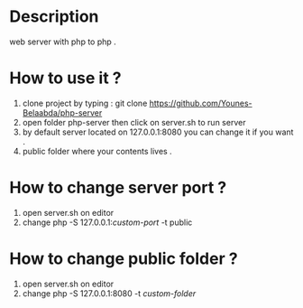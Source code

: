 # Description
web server with php to php .

# How to use it ?
1. clone project by typing : git clone https://github.com/Younes-Belaabda/php-server
2. open folder php-server then click on server.sh to run server 
3. by default server located on 127.0.0.1:8080 you can change it if you want .
4. public folder where your contents lives .

# How to change server port ?
1. open server.sh on editor
2. change php -S 127.0.0.1:*custom-port* -t public

# How to change public folder ?
1. open server.sh on editor
2. change php -S 127.0.0.1:8080 -t *custom-folder*
